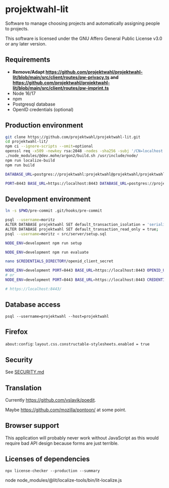 <!--
/*
projektwahl-lit is a software to manage choosing projects and automatically assigning people to projects.
Copyright (C) 2021 Moritz Hedtke

This program is free software: you can redistribute it and/or modify
it under the terms of the GNU Affero General Public License as published
by the Free Software Foundation, either version 3 of the License, or
(at your option) any later version.

This program is distributed in the hope that it will be useful,
but WITHOUT ANY WARRANTY; without even the implied warranty of
MERCHANTABILITY or FITNESS FOR A PARTICULAR PURPOSE. See the
GNU Affero General Public License for more details.

You should have received a copy of the GNU Affero General Public License
along with this program. If not, see https://www.gnu.org/licenses/.
*/
/*!
https://github.com/projektwahl/projektwahl-lit
SPDX-License-Identifier: AGPL-3.0-or-later
SPDX-FileCopyrightText: 2021 Moritz Hedtke <Moritz.Hedtke@t-online.de>
*/
-->

# projektwahl-lit

Software to manage choosing projects and automatically assigning people to projects.

This software is licensed under the GNU Affero General Public License v3.0 or any later version.

## Requirements

- **Remove/Adapt https://github.com/projektwahl/projektwahl-lit/blob/main/src/client/routes/pw-privacy.ts and https://github.com/projektwahl/projektwahl-lit/blob/main/src/client/routes/pw-imprint.ts**
- Node 16/17
- npm
- Postgresql database
- OpenID credentials (optional)

## Production environment

```bash
git clone https://github.com/projektwahl/projektwahl-lit.git
cd projektwahl-lit/
npm ci --ignore-scripts --omit=optional
openssl req -x509 -newkey rsa:2048 -nodes -sha256 -subj '/CN=localhost' -keyout key.pem -out cert.pem
./node_modules/@dev.mohe/argon2/build.sh /usr/include/node/
npm run localize-build
npm run build

DATABASE_URL=postgres://projektwahl:projektwahl@projektwahl/projektwahl node --enable-source-maps dist/setup.js

PORT=8443 BASE_URL=https://localhost:8443 DATABASE_URL=postgres://projektwahl:projektwahl@projektwahl/projektwahl CREDENTIALS_DIRECTORY=$PWD node  --enable-source-maps dist/server.js

```

## Development environment

```bash
ln -s $PWD/pre-commit .git/hooks/pre-commit

psql --username=moritz
ALTER DATABASE projektwahl SET default_transaction_isolation = 'serializable';
ALTER DATABASE projektwahl SET default_transaction_read_only = true;
psql --username=moritz < src/server/setup.sql

NODE_ENV=development npm run setup

NODE_ENV=development npm run evaluate

nano $CREDENTIALS_DIRECTORY/openid_client_secret

NODE_ENV=development PORT=8443 BASE_URL=https://localhost:8443 OPENID_URL=openid_url CLIENT_ID=client_id  CREDENTIALS_DIRECTORY=$PWD npm run server
# or
NODE_ENV=development PORT=8443 BASE_URL=https://localhost:8443 CREDENTIALS_DIRECTORY=$PWD DATABASE_HOST=/run/postgresql DATABASE_URL=postgres://moritz@localhost/moritz npm run server

# https://localhost:8443/
```

## Database access

```
psql --username=projektwahl --host=projektwahl
```

## Firefox

`about:config`: `layout.css.constructable-stylesheets.enabled = true`

## Security

See [SECURITY.md](SECURITY.md)

## Translation

Currently https://github.com/vslavik/poedit.

Maybe https://github.com/mozilla/pontoon/ at some point.

## Browser support

This application will probably never work without JavaScript as this would require bad API design because forms are just terrible.

## Licenses of dependencies

```
npx license-checker --production --summary
```

node node_modules/@lit/localize-tools/bin/lit-localize.js
